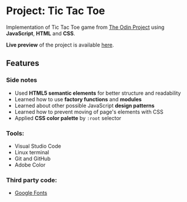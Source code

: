 # Project: Tic Tac Toe

Implementation of Tic Tac Toe game from [The Odin Project](https://www.theodinproject.com/courses/javascript/lessons/tic-tac-toe-javascript) using **JavaScript**, **HTML** and **CSS**.

**Live preview** of the project is available [here](https://alternateved.github.io/tic-tac-toe/).


## **Features**


### **Side notes**
* Used **HTML5 semantic elements** for better structure and readability
* Learned how to use **factory functions** and **modules**
* Learned about other possible JavaScript **design patterns**
* Learned how to prevent moving of page's elements with CSS
* Applied **CSS color palette** by `:root` selector

### **Tools:**
* Visual Studio Code
* Linux terminal
* Git and GitHub
* Adobe Color


### **Third party code:**
* [Google Fonts](https://fonts.google.com/)
